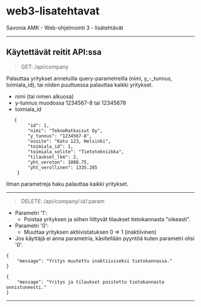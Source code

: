 # web3-lisatehtavat
Savonia AMK - Web-ohjelmointi 3 - lisätehtävät

---

## Käytettävät reitit API:ssa
> GET: /api/company

Palauttaa yritykset annetuilla query-parametreilla (nimi, y_-_tunnus, toimiala_id), tai niiden puuttuessa palauttaa kaikki yritykset.

- nimi (tai nimen alkuosa)
- y-tunnus muodossa 1234567-8 tai 12345678
- toimiala_id

```
   {
        "id": 1,
        "nimi": "TeknoRatkaisut Oy",
        "y_tunnus": "1234567-8",
        "osoite": "Katu 123, Helsinki",
        "toimiala_id": 1,
        "toimiala_selite": "Tietotekniikka",
        "tilaukset_lkm": 2,
        "yht_veroton": 1080.75,
        "yht_verollinen": 1335.285
    }
```

Ilman parametreja haku palauttaa kaikki yritykset.

---

> DELETE: /api/company/:id/:param


- Parametri '1': 
    - Poistaa yrityksen ja siihen liittyvät tilaukset tietokannasta "oikeasti".
- Parametri '0': 
    - Muuttaa yrityksen aktiivistatuksen 0 => 1 (inaktiivinen)
- Jos käyttäjä ei anna parametria, käsitellään pyyntöä kuten parametri olisi '0'.

```
{
    "message": "Yritys muutettu inaktiiviseksi tietokannassa."
}
```
```
{
    "message": "Yritys ja tilaukset poistettu tietokannasta onnistuneesti."
}
```

---




